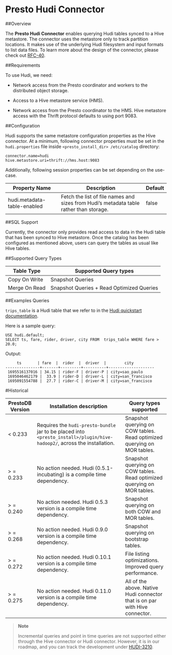 # Presto Hudi Connector

##Overview

The **Presto Hudi Connector** enables querying Hudi tables synced to a Hive metastore. The connector uses the metastore only to track partition locations. It makes use of the underlying Hudi filesystem and input formats to list data files. To learn more about the design of the connector, please check out [RFC-40](https://github.com/apache/hudi/blob/master/rfc/rfc-44/rfc-44.md).

##Requirements

To use Hudi, we need:

* Network access from the Presto coordinator and workers to the distributed object storage.

* Access to a Hive metastore service (HMS).

* Network access from the Presto coordinator to the HMS. Hive metastore access with the Thrift protocol defaults to using port 9083.

##Configuration

Hudi supports the same metastore configuration properties as the Hive connector. At a minimum, following connector properties must be set in the `hudi.properties` file inside `<presto_install_dir> /etc/catalog` directory:

```
connector.name=hudi
hive.metastore.uri=thrift://hms.host:9083

```

Additionally, following session properties can be set depending on the use-case.

  Property Name   |        Description        | Default |
| ----------- | ----------- | ----------- |
 hudi.metadata-table-enabled   | Fetch the list of file names and sizes from Hudi’s metadata table rather than storage.  | false |
 
##SQL Support

Currently, the connector only provides read access to data in the Hudi table that has been synced to Hive metastore. Once the catalog has been configured as mentioned above, users can query the tables as usual like Hive tables.

##Supported Query Types

| Table Type   |        Supported Query types |  
| ----------- | ----------- |
| Copy On Write |     Snapshot Queries |    
| Merge On Read | Snapshot Queries + Read Optimized Queries | 



##Examples Queries

`trips_table` is a Hudi table that we refer to in the [Hudi quickstart documentation](https://hudi.apache.org/docs/quick-start-guide).

Here is a sample query:

``` 
USE hudi.default;
SELECT ts, fare, rider, driver, city FROM  trips_table WHERE fare > 20.0;
``` 

Output:

```
     ts       | fare  |  rider  |  driver  |        city        
---------------+-------+---------+----------+--------------------
 1695516137016 | 34.15 | rider-F | driver-P | city=sao_paulo     
 1695046462179 |  33.9 | rider-D | driver-L | city=san_francisco 
 1695091554788 |  27.7 | rider-C | driver-M | city=san_francisco 
```
 


#Historical
 
| **PrestoDB Version** | **Installation description** | **Query types supported** |
|----------------------|------------------------------|---------------------------|
| < 0.233              | Requires the `hudi-presto-bundle` jar to be placed into `<presto_install>/plugin/hive-hadoop2/`, across the installation. | Snapshot querying on COW tables. Read optimized querying on MOR tables. |
| > = 0.233             | No action needed. Hudi (0.5.1-incubating) is a compile time dependency. | Snapshot querying on COW tables. Read optimized querying on MOR tables. |
| > = 0.240             | No action needed. Hudi 0.5.3 version is a compile time dependency. | Snapshot querying on both COW and MOR tables. |
| > = 0.268             | No action needed. Hudi 0.9.0 version is a compile time dependency. | Snapshot querying on bootstrap tables. |
| > = 0.272             | No action needed. Hudi 0.10.1 version is a compile time dependency. | File listing optimizations. Improved query performance. |
| > = 0.275             | No action needed. Hudi 0.11.0 version is a compile time dependency. | All of the above. Native Hudi connector that is on par with Hive connector. |


> **Note**
>
>Incremental queries and point in time queries are not supported either through the Hive connector or Hudi
connector. However, it is in our roadmap, and you can track the development
under [HUDI-3210](https://issues.apache.org/jira/browse/HUDI-3210).
 
